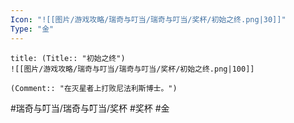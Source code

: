```yaml
---
Icon: "![[图片/游戏攻略/瑞奇与叮当/瑞奇与叮当/奖杯/初始之终.png|30]]"
Type: "金"
---
```

```ad-common-gold-trophy
title: (Title:: "初始之终")
![[图片/游戏攻略/瑞奇与叮当/瑞奇与叮当/奖杯/初始之终.png|100]]

(Comment:: "在灭星者上打败尼法利斯博士。")
```

#瑞奇与叮当/瑞奇与叮当/奖杯 #奖杯 #金
